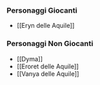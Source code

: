 ### Personaggi Giocanti

- [[Eryn delle Aquile]]

### Personaggi Non Giocanti

- [[Dyma]]
- [[Eroret delle Aquile]]
- [[Vanya delle Aquile]]
